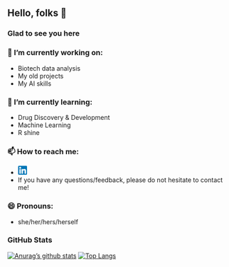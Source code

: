 ## Hello, folks 👋

### Glad to see you here 

### 🔭 I’m currently working on:
- Biotech data analysis 
- My old projects
- My AI skills
### 🌱 I’m currently learning:
- Drug Discovery & Development 
- Machine Learning
- R shine
### 📫 How to reach me: 
- [<img src="folder/linkedin.png" width="20" height="20">](https://www.linkedin.com/in/sofya-rabinovich-403948194/)
- If you have any questions/feedback, please do not hesitate to contact me!
### 😄 Pronouns: 
- she/her/hers/herself
### GitHub Stats
[![Anurag’s github stats](https://github-readme-stats.vercel.app/api?username=SofyaRabinovich)](https://github.com/SofyaRabinovich)
[![Top Langs](https://github-readme-stats.vercel.app/api/top-langs/?username=SofyaRabinovich&layout=compact)](https://github.com/SofyaRabinovich)

